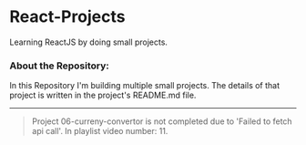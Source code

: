 # React-Projects
 Learning ReactJS by doing small projects.

### About the Repository:
 In this Repository I'm building multiple small projects. The details of that project is written in the project's README.md file.

 ---

 > Project 06-curreny-convertor is not completed due to 'Failed to fetch api call'. In playlist video number: 11.